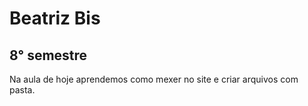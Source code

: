 # Beatriz Bis
## 8° semestre
Na aula de hoje aprendemos como mexer no site e criar arquivos com pasta.
